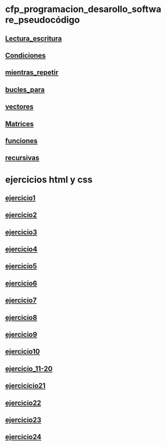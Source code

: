 # cfp_programacion_desarollo_software_pseudocódigo

## [Lectura_escritura](./modulo1//pseudocodigo/escritura_lectura)
## [Condiciones](./modulo1/pseudocodigo/condiciones/)
## [mientras_repetir](./modulo1/pseudocodigo/mientras_repetir/)
## [bucles_para](./modulo1/pseudocodigo/bucles_para/)
## [vectores](./modulo1/pseudocodigo/vectores/)
## [Matrices](./modulo1/pseudocodigo/matrices/)
## [funciones](./modulo1/pseudocodigo/funciones/)
## [recursivas](./modulo1/pseudocodigo/recursiva/)

# ejercicios html y css 
## [ejercicio1](./modulo1/htmlycss/ejercicio%201/)
## [ejercicio2](./modulo1//htmlycss/ejercicio%202/)
## [ejercicio3](./modulo1//htmlycss/ejercicio%203/)
## [ejercicio4](./modulo1//htmlycss/ejercicio%204/)
## [ejercicio5](./modulo1//htmlycss/ejercicio%205/)
## [ejercicio6](./modulo1//htmlycss/Ejercicio6/)
## [ejercicio7](./modulo1//htmlycss/Ejercicio7/)
## [ejercicio8](./modulo1//htmlycss/Ejercicio8/)
## [ejercicio9](./modulo1//htmlycss/Ejercicio9/)
## [ejercicio10](./modulo1//htmlycss/ejercicio%2010/)
## [ejercicio_11-20](./modulo1//htmlycss/ejercicios%20del%2011-20/)
## [ejercicicio21](./modulo1//htmlycss/ejercicio21/)
## [ejercicio22](./modulo1//htmlycss/ejercicio22/)
## [ejercicio23](./modulo1//htmlycss/ejercicio23/)
## [ejercicio24](./modulo1//htmlycss/ejercicio24/)










